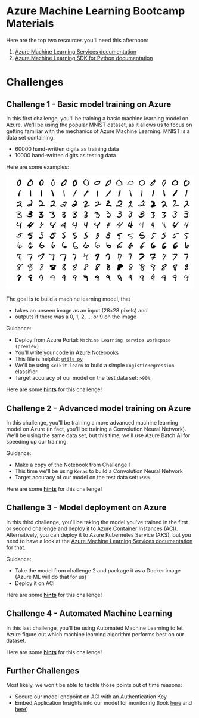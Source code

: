 # Azure Machine Learning Bootcamp Materials

Here are the top two resources you'll need this afternoon:

1. [Azure Machine Learning Services documentation](https://docs.microsoft.com/en-us/azure/machine-learning/service/)
1. [Azure Machine Learning SDK for Python documentation](https://docs.microsoft.com/en-us/python/api/overview/azure/ml/intro?view=azure-ml-py)

# Challenges

## Challenge 1 - Basic model training on Azure

In this first challenge, you'll be training a basic machine learning model on Azure. We'll be using the popular MNIST dataset, as it allows us to focus on getting familiar with the mechanics of Azure Machine Learning. MNIST is a data set containing:

* 60000 hand-written digits as training data
* 10000 hand-written digits as testing data

Here are some examples:

![alt text](images/mnist.png "The MNIST dataset")

The goal is to build a machine learning model, that
* takes an unseen image as an input (28x28 pixels) and
* outputs if there was a 0, 1, 2, ... or 9 on the image

Guidance:
* Deploy from Azure Portal: `Machine Learning service workspace (preview)`
* You'll write your code in [Azure Notebooks](https://notebooks.azure.com)
* This file is helpful: [`utils.py`](utils.py)
* We'll be using `scikit-learn` to build a simple `LogisticRegression` classifier
* Target accuracy of our model on the test data set: `>90%`

Here are some **[hints](hints/challenge_01.md)** for this challenge!

## Challenge 2 - Advanced model training on Azure

In this challenge, you'll be training a more advanced machine learning model on Azure (in fact, you'll be training a Convolution Neural Network). We'll be using the same data set, but this time, we'll use Azure Batch AI for speeding up our training.

Guidance:
* Make a copy of the Notebook from Challenge 1
* This time we'll be using `Keras` to build a Convolution Neural Network
* Target accuracy of our model on the test data set: `>99%`

Here are some **[hints](hints/challenge_02.md)** for this challenge!

## Challenge 3 - Model deployment on Azure

In this third challenge, you'll be taking the model you've trained in the first or second challenge and deploy it to Azure Container Instances (ACI). Alternatively, you can deploy it to Azure Kubernetes Service (AKS), but you need to have a look at the [Azure Machine Learning Services documentation](https://docs.microsoft.com/en-us/azure/machine-learning/service/) for that.

Guidance:
* Take the model from challenge 2 and package it as a Docker image (Azure ML will do that for us)
* Deploy it on ACI

Here are some **[hints](hints/challenge_03.md)** for this challenge!

## Challenge 4 - Automated Machine Learning

In this last challenge, you'll be using Automated Machine Learning to let Azure figure out which machine learning algorithm performs best on our dataset.

Here are some **[hints](hints/challenge_04.md)** for this challenge!

## Further Challenges

Most likely, we won't be able to tackle those points out of time reasons:

* Secure our model endpoint on ACI with an Authentication Key
* Embed Application Insights into our model for monitoring (look [here](https://docs.microsoft.com/en-us/azure/machine-learning/service/how-to-enable-data-collection) and [here](https://docs.microsoft.com/en-us/azure/machine-learning/service/how-to-enable-app-insights))

